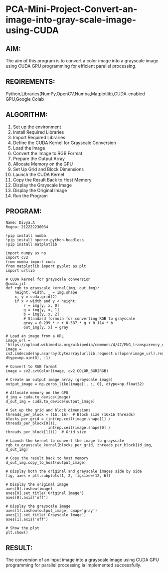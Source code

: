 # PCA-Mini-Project-Convert-an-image-into-gray-scale-image-using-CUDA

## AIM:

The aim of this program is to convert a color image into a grayscale image using CUDA GPU programming for efficient parallel processing.

## REQIREMENTS:

Python,Libraries(NumPy,OpenCV,Numba,Matplotlib),CUDA-enabled GPU,Google Colab 

## ALGORITHM:

1. Set up the environment
2. Install Required Libraries
3. Import Required Libraries
4. Define the CUDA Kernel for Grayscale Conversion
5. Load the Image
6. Convert the Image to RGB Format
7. Prepare the Output Array
8. Allocate Memory on the GPU
9. Set Up Grid and Block Dimensions
10. Launch the CUDA Kernel
11. Copy the Result Back to Host Memory
12. Display the Grayscale Image
13. Display the Original Image
14. Run the Program

## PROGRAM:

```
Name: Divya.A
Regno: 212222230034
```

```
!pip install numba
!pip install opencv-python-headless
!pip install matplotlib

import numpy as np
import cv2
from numba import cuda
from matplotlib import pyplot as plt
import urllib

# CUDA kernel for grayscale conversion
@cuda.jit
def rgb_to_grayscale_kernel(img, out_img):
    height, width, _ = img.shape
    x, y = cuda.grid(2)
    if x < width and y < height:
        r = img[y, x, 0]
        g = img[y, x, 1]
        b = img[y, x, 2]
        # Standard formula for converting RGB to grayscale
        gray = 0.299 * r + 0.587 * g + 0.114 * b
        out_img[y, x] = gray

# Load an image from a URL
image_url = 'https://upload.wikimedia.org/wikipedia/commons/4/47/PNG_transparency_demonstration_1.png'
image = cv2.imdecode(np.asarray(bytearray(urllib.request.urlopen(image_url).read()), dtype=np.uint8), -1)

# Convert to RGB format
image = cv2.cvtColor(image, cv2.COLOR_BGR2RGB)

# Create an output image array (grayscale image)
output_image = np.zeros_like(image[:, :, 0], dtype=np.float32)

# Allocate memory on the GPU
d_img = cuda.to_device(image)
d_out_img = cuda.to_device(output_image)

# Set up the grid and block dimensions
threads_per_block = (16, 16)  # Block size (16x16 threads)
blocks_per_grid = (int(np.ceil(image.shape[1] / threads_per_block[0])),
                   int(np.ceil(image.shape[0] / threads_per_block[1])))  # Grid size

# Launch the kernel to convert the image to grayscale
rgb_to_grayscale_kernel[blocks_per_grid, threads_per_block](d_img, d_out_img)

# Copy the result back to host memory
d_out_img.copy_to_host(output_image)

# Display both the original and grayscale images side by side
fig, axes = plt.subplots(1, 2, figsize=(12, 6))

# Display the original image
axes[0].imshow(image)
axes[0].set_title('Original Image')
axes[0].axis('off')

# Display the grayscale image
axes[1].imshow(output_image, cmap='gray')
axes[1].set_title('Grayscale Image')
axes[1].axis('off')

# Show the plot
plt.show()
```

## RESULT:

The conversion of an input image into a grayscale image using CUDA GPU programming for parallel processing ia implemented successfully.
